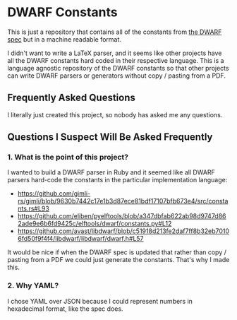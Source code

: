 # DWARF Constants

This is just a repository that contains all of the constants from [the DWARF
spec](http://dwarfstd.org/doc/DWARF5.pdf) but in a machine readable format.

I didn't want to write a LaTeX parser, and it seems like other projects have
all the DWARF constants hard coded in their respective language.  This is a
language agnostic repository of the DWARF constants so that other projects can
write DWARF parsers or generators without copy / pasting from a PDF.

## Frequently Asked Questions

I literally just created this project, so nobody has asked me any questions.

## Questions I Suspect Will Be Asked Frequently

### 1. What is the point of this project?

I wanted to build a DWARF parser in Ruby and it seemed like all DWARF parsers
hard-code the constants in the particular implementation language:

  * https://github.com/gimli-rs/gimli/blob/9630b7442c17e1b3d87ece81bdf17107bfb673e4/src/constants.rs#L93
  * https://github.com/eliben/pyelftools/blob/a347dbfab622ab98d9747d862ade9e6b6fd9425c/elftools/dwarf/constants.py#L12
  * https://github.com/avast/libdwarf/blob/c51918d213fe2daf7ff8b32eb70106fd50f9f4f4/libdwarf/libdwarf/dwarf.h#L57
 
It would be nice if when the DWARF spec is updated that rather than copy /
pasting from a PDF we could just generate the constants.  That's why I made this.

### 2. Why YAML?

I chose YAML over JSON because I could represent numbers in hexadecimal format,
like the spec does.

